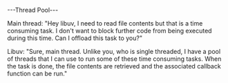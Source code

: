 ---Thread Pool---

Main thread:
"Hey libuv, I need to read file contents but that is a time consuming task. I don't
want to block further code from being executed during this time. Can I offload this
task to you?"

Libuv:
"Sure, main thread. Unlike you, who is single threaded, I have a pool of threads
that I can use to run some of these time consuming tasks. When the task is done,
the file contents are retrieved and the associated callback function can be run."